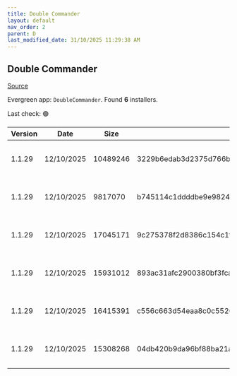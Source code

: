 ```yaml
---
title: Double Commander
layout: default
nav_order: 2
parent: D
last_modified_date: 31/10/2025 11:29:38 AM
---
```


## Double Commander

[Source](https://github.com/doublecmd/doublecmd/)

Evergreen app: `DoubleCommander`. Found **6** installers.

Last check: 🟢

| Version | Date       | Size     | Sha256                                                           | Architecture | InstallerType | Type | URI                                                                                                                                                                                                      |
| ------- | ---------- | -------- | ---------------------------------------------------------------- | ------------ | ------------- | ---- | -------------------------------------------------------------------------------------------------------------------------------------------------------------------------------------------------------- |
| 1.1.29  | 12/10/2025 | 10489246 | 3229b6edab3d2375d766ba1ff242ae79431d1870353e11d2dbbf73ecd7603c22 | x64          | Default       | exe  | [https://github.com/doublecmd/doublecmd/releases/download/v1.1.29/doublecmd-1.1.29.x86_64-win64.exe](https://github.com/doublecmd/doublecmd/releases/download/v1.1.29/doublecmd-1.1.29.x86_64-win64.exe) |
| 1.1.29  | 12/10/2025 | 9817070  | b745114c1ddddbe9e98244ac4061315b0630045f3290f8f7f73b4ab4cad0b982 | x86          | Default       | exe  | [https://github.com/doublecmd/doublecmd/releases/download/v1.1.29/doublecmd-1.1.29.i386-win32.exe](https://github.com/doublecmd/doublecmd/releases/download/v1.1.29/doublecmd-1.1.29.i386-win32.exe)     |
| 1.1.29  | 12/10/2025 | 17045171 | 9c275378f2d8386c154c1f58f5350a2ac599ddaf7490c907a79eba95f772fce1 | x64          | Default       | msi  | [https://github.com/doublecmd/doublecmd/releases/download/v1.1.29/doublecmd-1.1.29.x86_64-win64.msi](https://github.com/doublecmd/doublecmd/releases/download/v1.1.29/doublecmd-1.1.29.x86_64-win64.msi) |
| 1.1.29  | 12/10/2025 | 15931012 | 893ac31afc2900380bf3fcab258ab1044160ef844f6f579fae4ec9e919c47c90 | x86          | Default       | msi  | [https://github.com/doublecmd/doublecmd/releases/download/v1.1.29/doublecmd-1.1.29.i386-win32.msi](https://github.com/doublecmd/doublecmd/releases/download/v1.1.29/doublecmd-1.1.29.i386-win32.msi)     |
| 1.1.29  | 12/10/2025 | 16415391 | c556c663d54eaa8c0c55268e78c0970e79e7331354d9b5b98695944b4c95c619 | x64          | Default       | zip  | [https://github.com/doublecmd/doublecmd/releases/download/v1.1.29/doublecmd-1.1.29.x86_64-win64.zip](https://github.com/doublecmd/doublecmd/releases/download/v1.1.29/doublecmd-1.1.29.x86_64-win64.zip) |
| 1.1.29  | 12/10/2025 | 15308268 | 04db420b9da96bf88ba21a82904a03a34756e93ddc893ac8cae50e1f3992b773 | x86          | Default       | zip  | [https://github.com/doublecmd/doublecmd/releases/download/v1.1.29/doublecmd-1.1.29.i386-win32.zip](https://github.com/doublecmd/doublecmd/releases/download/v1.1.29/doublecmd-1.1.29.i386-win32.zip)     |
